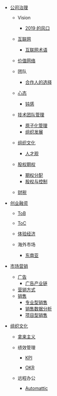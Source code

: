   - [公司治理](/公司治理/README.md)
    - Vision
      - [2019 的风口](/公司治理/Vision/2019%20的风口.md)
    - [互联网](/公司治理/互联网/README.md)
      - [互联网术语](/公司治理/互联网/互联网术语.md)
    - [价值网络](/公司治理/价值网络/README.md)
      
    - 团队
      - [合作人的选择](/公司治理/团队/合作人的选择.md)
    - [心态](/公司治理/心态/README.md)
      - [钝感](/公司治理/心态/钝感.md)
    - [技术团队管理](/公司治理/技术团队管理/README.md)
      - [原子化管理](/公司治理/技术团队管理/原子化管理.md)
      - [组织发展](/公司治理/技术团队管理/组织发展.md)
    - [组织文化](/公司治理/组织文化/README.md)
      - [人才观](/公司治理/组织文化/人才观.md)
    - [股权期权](/公司治理/股权期权/README.md)
      - [期权分配](/公司治理/股权期权/期权分配.md)
      - [股权与控制](/公司治理/股权期权/股权与控制/README.md)
        
    - [财税](/公司治理/财税/README.md)
      
  - [创业融资](/创业融资/README.md)
    - [ToB](/创业融资/ToB/README.md)
      
    - [ToC](/创业融资/ToC/README.md)
      
    - [体验经济](/创业融资/体验经济/README.md)
      
    - 海外市场
      - [东南亚](/创业融资/海外市场/东南亚.md)
  - [市场营销](/市场营销/README.md)
    - [广告](/市场营销/广告/README.md)
      - [广告产业链](/市场营销/广告/广告产业链.md)
    - [营销方式](/市场营销/营销方式.md)
    - [销售](/市场营销/销售/README.md)
      - [专业型销售](/市场营销/销售/专业型销售.md)
      - [销售数据分析](/市场营销/销售/销售数据分析.md)
      - [项目型销售](/市场营销/销售/项目型销售.md)
  - [组织文化](/组织文化/README.md)
    - [拿来主义](/组织文化/拿来主义.md)
    - 绩效管理
      - [KPI](/组织文化/绩效管理/KPI/README.md)
        
      - [OKR](/组织文化/绩效管理/OKR/README.md)
        
    - 远程办公
      - [Automattic](/组织文化/远程办公/Automattic.md)